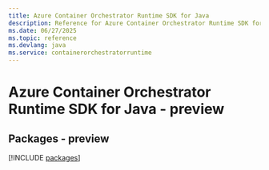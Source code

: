 ```yaml
---
title: Azure Container Orchestrator Runtime SDK for Java
description: Reference for Azure Container Orchestrator Runtime SDK for Java
ms.date: 06/27/2025
ms.topic: reference
ms.devlang: java
ms.service: containerorchestratorruntime
---
```

# Azure Container Orchestrator Runtime SDK for Java - preview
## Packages - preview
[!INCLUDE [packages](container-orchestrator-runtime-index.md)]